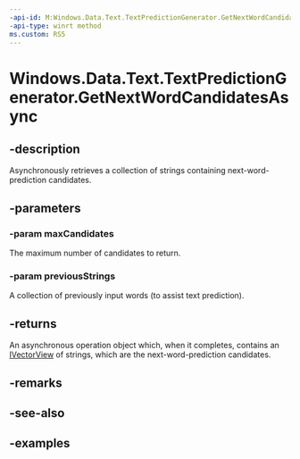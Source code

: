 ```yaml
---
-api-id: M:Windows.Data.Text.TextPredictionGenerator.GetNextWordCandidatesAsync(System.UInt32,Windows.Foundation.Collections.IIterable{System.String})
-api-type: winrt method
ms.custom: RS5
---
```


<!-- Method syntax.
public IAsyncOperation<IVectorView<string>> TextPredictionGenerator.GetNextWordCandidatesAsync(UInt32 maxCandidates, IIterable<String> previousStrings)
-->

# Windows.Data.Text.TextPredictionGenerator.GetNextWordCandidatesAsync

## -description
Asynchronously retrieves a collection of strings containing next-word-prediction candidates.

## -parameters

### -param maxCandidates
The maximum number of candidates to return.

### -param previousStrings
A collection of previously input words (to assist text prediction).

## -returns
An asynchronous operation object which, when it completes, contains an [IVectorView](http://msdn.microsoft.com/library/644aa3d0-6f4d-406e-9adc-7f02fe575e90) of strings, which are the next-word-prediction candidates.

## -remarks

## -see-also

## -examples

